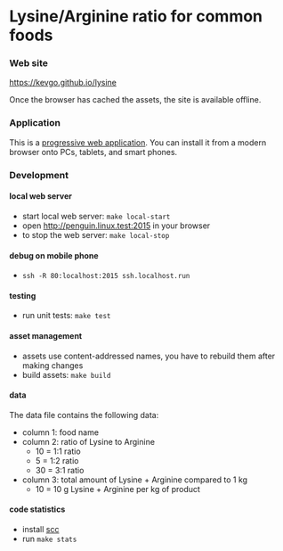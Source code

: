 # Lysine/Arginine ratio for common foods

### Web site

https://kevgo.github.io/lysine

Once the browser has cached the assets, the site is available offline.

### Application

This is a
[progressive web application](https://en.wikipedia.org/wiki/Progressive_web_application).
You can install it from a modern browser onto PCs, tablets, and smart phones.

### Development

#### local web server

- start local web server: `make local-start`
- open http://penguin.linux.test:2015 in your browser
- to stop the web server: `make local-stop`

#### debug on mobile phone

- `ssh -R 80:localhost:2015 ssh.localhost.run`

#### testing

- run unit tests: `make test`

#### asset management

- assets use content-addressed names, you have to rebuild them after making
  changes
- build assets: `make build`

#### data

The data file contains the following data:

- column 1: food name
- column 2: ratio of Lysine to Arginine
  - 10 = 1:1 ratio
  - 5 = 1:2 ratio
  - 30 = 3:1 ratio
- column 3: total amount of Lysine + Arginine compared to 1 kg
  - 10 = 10 g Lysine + Arginine per kg of product

#### code statistics

- install [scc](https://github.com/boyter/scc)
- run `make stats`
